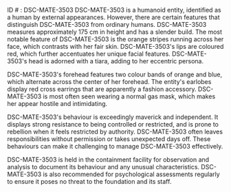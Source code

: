 ID # : DSC-MATE-3503
DSC-MATE-3503 is a humanoid entity, identified as a human by external appearances. However, there are certain features that distinguish DSC-MATE-3503 from ordinary humans. DSC-MATE-3503 measures approximately 175 cm in height and has a slender build. The most notable feature of DSC-MATE-3503 is the orange stripes running across her face, which contrasts with her fair skin. DSC-MATE-3503's lips are coloured red, which further accentuates her unique facial features. DSC-MATE-3503's head is adorned with a tiara, adding to her eccentric persona.

DSC-MATE-3503's forehead features two colour bands of orange and blue, which alternate across the center of her forehead. The entity's earlobes display red cross earrings that are apparently a fashion accessory. DSC-MATE-3503 is most often seen wearing a normal gas mask, which makes her appear hostile and intimidating.

DSC-MATE-3503's behaviour is exceedingly maverick and independent. It displays strong resistance to being controlled or restricted, and is prone to rebellion when it feels restricted by authority. DSC-MATE-3503 often leaves responsibilities without permission or takes unexpected days off. These behaviours can make it challenging to manage DSC-MATE-3503 effectively. 

DSC-MATE-3503 is held in the containment facility for observation and analysis to document its behaviour and any unusual characteristics. DSC-MATE-3503 is also recommended for psychological assessments regularly to ensure it poses no threat to the foundation and its staff.